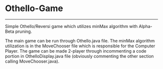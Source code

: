 # Othello-Game
---------------------------------------------------------------------------------------------------------------------------------------------------------
Simple Othello/Reversi game which utilizes minMax algorithm with Alpha-Beta pruning. 

The main game can be run through Othello.java file.  The minMax algorithm utilization is in the MoveChooser file which is responsible for the Computer Player. The game can be made 2-player through incommenting a code portion in OthelloDisplay.java file (obviously commenting the other section calling MoveChooser.java).

